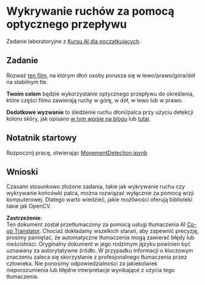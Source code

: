 <!--
CO_OP_TRANSLATOR_METADATA:
{
  "original_hash": "3d53d6409f80970f7281a45dee35328a",
  "translation_date": "2025-08-24T10:32:41+00:00",
  "source_file": "lessons/4-ComputerVision/06-IntroCV/lab/README.md",
  "language_code": "pl"
}
-->
# Wykrywanie ruchów za pomocą optycznego przepływu

Zadanie laboratoryjne z [Kursu AI dla początkujących](https://aka.ms/ai-beginners).

## Zadanie

Rozważ [ten film](../../../../../../lessons/4-ComputerVision/06-IntroCV/lab/palm-movement.mp4), na którym dłoń osoby porusza się w lewo/prawo/góra/dół na stabilnym tle.

**Twoim celem** będzie wykorzystanie optycznego przepływu do określenia, które części filmu zawierają ruchy w górę, w dół, w lewo lub w prawo.

**Dodatkowe wyzwanie** to śledzenie ruchu dłoni/palca przy użyciu detekcji koloru skóry, jak opisano [w tym wpisie na blogu](https://dev.to/amarlearning/finger-detection-and-tracking-using-opencv-and-python-586m) lub [tutaj](http://www.benmeline.com/finger-tracking-with-opencv-and-python/).

## Notatnik startowy

Rozpocznij pracę, otwierając [MovementDetection.ipynb](../../../../../../lessons/4-ComputerVision/06-IntroCV/lab/MovementDetection.ipynb)

## Wnioski

Czasami stosunkowo złożone zadania, takie jak wykrywanie ruchu czy wykrywanie końcówki palca, można rozwiązać wyłącznie za pomocą wizji komputerowej. Dlatego warto wiedzieć, jakie możliwości oferują biblioteki takie jak OpenCV.

**Zastrzeżenie**:  
Ten dokument został przetłumaczony za pomocą usługi tłumaczenia AI [Co-op Translator](https://github.com/Azure/co-op-translator). Chociaż dokładamy wszelkich starań, aby zapewnić precyzję, prosimy pamiętać, że automatyczne tłumaczenia mogą zawierać błędy lub nieścisłości. Oryginalny dokument w jego rodzimym języku powinien być uznawany za autorytatywne źródło. W przypadku informacji o kluczowym znaczeniu zaleca się skorzystanie z profesjonalnego tłumaczenia przez człowieka. Nie ponosimy odpowiedzialności za jakiekolwiek nieporozumienia lub błędne interpretacje wynikające z użycia tego tłumaczenia.